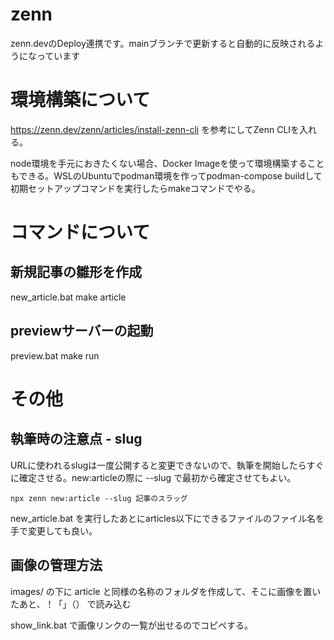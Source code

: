 # zenn

zenn.devのDeploy連携です。mainブランチで更新すると自動的に反映されるようになっています

# 環境構築について
https://zenn.dev/zenn/articles/install-zenn-cli を参考にしてZenn CLIを入れる。

node環境を手元におきたくない場合、Docker Imageを使って環境構築することもできる。WSLのUbuntuでpodman環境を作ってpodman-compose buildして初期セットアップコマンドを実行したらmakeコマンドでやる。

# コマンドについて

## 新規記事の雛形を作成

new_article.bat
make article

## previewサーバーの起動

preview.bat
make run

# その他

## 執筆時の注意点 - slug

URLに使われるslugは一度公開すると変更できないので、執筆を開始したらすぐに確定させる。new:articleの際に --slug で最初から確定させてもよい。

```
npx zenn new:article --slug 記事のスラッグ
```

new_article.bat を実行したあとにarticles以下にできるファイルのファイル名を手で変更しても良い。

## 画像の管理方法

images/ の下に article と同様の名称のフォルダを作成して、そこに画像を置いたあと、！「」（） で読み込む

show_link.bat で画像リンクの一覧が出せるのでコピペする。

